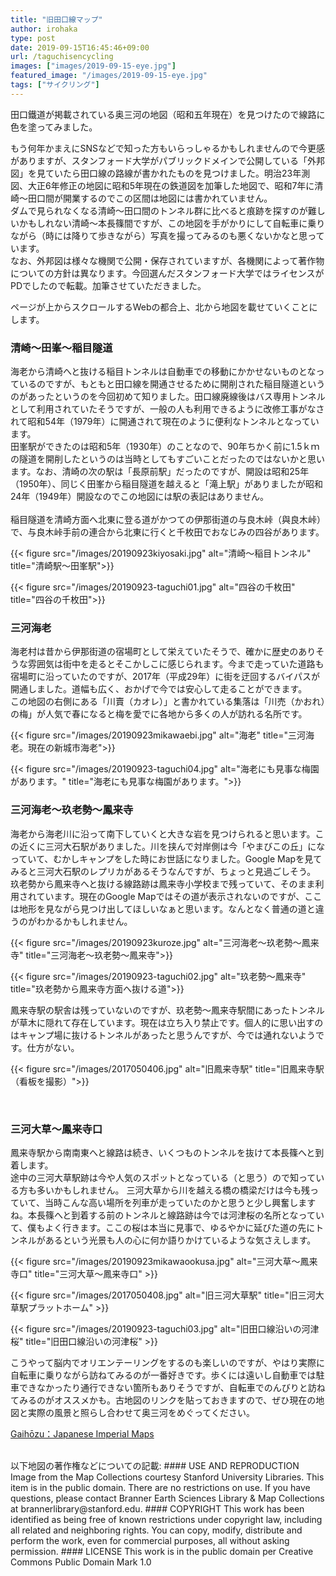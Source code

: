 ```yaml
---
title: "旧田口線マップ"
author: irohaka
type: post
date: 2019-09-15T16:45:46+09:00
url: /taguchisencycling
images: ["images/2019-09-15-eye.jpg"]
featured_image: "/images/2019-09-15-eye.jpg"
tags: ["サイクリング"]
---
```


田口鐵道が掲載されている奥三河の地図（昭和五年現在）を見つけたので線路に色を塗ってみました。
<!--more-->

もう何年かまえにSNSなどで知った方もいらっしゃるかもしれませんので今更感がありますが、スタンフォード大学がパブリックドメインで公開している「外邦図」を見ていたら田口線の路線が書かれたものを見つけました。明治23年測図、大正6年修正の地図に昭和5年現在の鉄道図を加筆した地図で、昭和7年に清崎〜田口間が開業するのでこの区間は地図には書かれていません。  
ダムで見られなくなる清崎〜田口間のトンネル群に比べると痕跡を探すのが難しいかもしれない清崎〜本長篠間ですが、この地図を手がかりにして自転車に乗りながら（時には降りて歩きながら）写真を撮ってみるのも悪くないかなと思っています。  
なお、外邦図は様々な機関で公開・保存されていますが、各機関によって著作物についての方針は異なります。今回選んだスタンフォード大学ではライセンスがPDでしたので転載。加筆させていただきました。

ページが上からスクロールするWebの都合上、北から地図を載せていくことにします。
<br>

### 清崎〜田峯〜稲目隧道
海老から清崎へと抜ける稲目トンネルは自動車での移動にかかせないものとなっているのですが、もともと田口線を開通させるために開削された稲目隧道というのがあったというのを今回初めて知りました。田口線廃線後はバス専用トンネルとして利用されていたそうですが、一般の人も利用できるように改修工事がなされて昭和54年（1979年）に開通されて現在のように便利なトンネルとなっています。  
田峯駅ができたのは昭和5年（1930年）のことなので、90年ちかく前に1.5ｋｍの隧道を開削したというのは当時としてもすごいことだったのではないかと思います。なお、清崎の次の駅は「長原前駅」だったのですが、開設は昭和25年（1950年）、同じく田峯から稲目隧道を越えると「滝上駅」がありましたが昭和24年（1949年）開設なのでこの地図には駅の表記はありません。  
<br>
稲目隧道を清崎方面へ北東に登る道がかつての伊那街道の与良木峠（與良木峠）で、与良木峠手前の連合から北東に行くと千枚田でおなじみの四谷があります。

{{< figure src="/images/20190923kiyosaki.jpg" alt="清崎〜稲目トンネル" title="清崎駅〜田峯駅">}} 

{{< figure src="/images/20190923-taguchi01.jpg" alt="四谷の千枚田" title="四谷の千枚田">}} 


### 三河海老
海老村は昔から伊那街道の宿場町として栄えていたそうで、確かに歴史のありそうな雰囲気は街中を走るとそこかしこに感じられます。今まで走っていた道路も宿場町に沿っていたのですが、2017年（平成29年）に街を迂回するバイパスが開通しました。道幅も広く、おかげで今では安心して走ることができます。  
この地図の右側にある「川賣（カオレ）」と書かれている集落は「川売（かおれ）の梅」が人気で春になると梅を愛でに各地から多くの人が訪れる名所です。

{{< figure src="/images/20190923mikawaebi.jpg" alt="海老" title="三河海老。現在の新城市海老">}} 

{{< figure src="/images/20190923-taguchi04.jpg" alt="海老にも見事な梅園があります。" title="海老にも見事な梅園があります。">}} 


### 三河海老〜玖老勢〜鳳来寺
海老から海老川に沿って南下していくと大きな岩を見つけられると思います。この近くに三河大石駅がありました。川を挟んで対岸側は今「やまびこの丘」になっていて、むかしキャンプをした時にお世話になりました。Google Mapを見てみると三河大石駅のレプリカがあるそうなんですが、ちょっと見過ごしそう。  
玖老勢から鳳来寺へと抜ける線路跡は鳳来寺小学校まで残っていて、そのまま利用されています。現在のGoogle Mapではその道が表示されないのですが、ここは地形を見ながら見つけ出してほしいなぁと思います。なんとなく普通の道と違うのがわかるかもしれません。  

{{< figure src="/images/20190923kuroze.jpg" alt="三河海老〜玖老勢〜鳳来寺" title="三河海老〜玖老勢〜鳳来寺">}} 


{{< figure src="/images/20190923-taguchi02.jpg" alt="玖老勢〜鳳来寺" title="玖老勢から鳳来寺方面へ抜ける道">}} 

鳳来寺駅の駅舎は残っていないのですが、玖老勢〜鳳来寺駅間にあったトンネルが草木に隠れて存在しています。現在は立ち入り禁止です。個人的に思い出すのはキャンプ場に抜けるトンネルがあったと思うんですが、今では通れないようです。仕方がない。

{{< figure src="/images/2017050406.jpg" alt="旧鳳来寺駅" title="旧鳳来寺駅（看板を撮影）">}}

<br>

### 三河大草〜鳳来寺口
鳳来寺駅から南南東へと線路は続き、いくつものトンネルを抜けて本長篠へと到着します。  
途中の三河大草駅跡は今や人気のスポットとなっている（と思う）ので知っている方も多いかもしれません。
三河大草から川を越える橋の橋梁だけは今も残っていて、当時こんな高い場所を列車が走っていたのかと思うと少し興奮しますね。本長篠へと到着する前のトンネルと線路跡は今では河津桜の名所となっていて、僕もよく行きます。ここの桜は本当に見事で、ゆるやかに延びた道の先にトンネルがあるという光景も人の心に何か語りかけているような気さえします。

{{< figure src="/images/20190923mikawaookusa.jpg" alt="三河大草〜鳳来寺口" title="三河大草〜鳳来寺口" >}}

{{< figure src="/images/2017050408.jpg" alt="旧三河大草駅" title="旧三河大草駅プラットホーム" >}}

{{< figure src="/images/20190923-taguchi03.jpg" alt="旧田口線沿いの河津桜" title="旧田口線沿いの河津桜" >}}

こうやって脳内でオリエンテーリングをするのも楽しいのですが、やはり実際に自転車に乗りながら訪ねてみるのが一番好きです。歩くには遠いし自動車では駐車できなかったり通行できない箇所もありそうですが、自転車でのんびりと訪ねてみるのがオススメかも。古地図のリンクを貼っておきますので、ぜひ現在の地図と実際の風景と照らし合わせて奥三河をめぐってください。


[Gaihōzu：Japanese Imperial Maps](https://stanford.maps.arcgis.com/apps/PublicGallery/index.html?appid=1ed3022fc7884690a2f137bce9dfe4fe)

<br>
以下地図の著作権などについての記載:
#### USE AND REPRODUCTION
Image from the Map Collections courtesy Stanford University Libraries. This item is in the public domain. There are no restrictions on use. If you have questions, please contact Branner Earth Sciences Library & Map Collections at brannerlibrary@stanford.edu.
#### COPYRIGHT
This work has been identified as being free of known restrictions under copyright law, including all related and neighboring rights. You can copy, modify, distribute and perform the work, even for commercial purposes, all without asking permission.
#### LICENSE
This work is in the public domain per Creative Commons Public Domain Mark 1.0